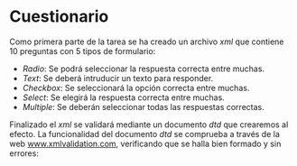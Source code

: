 # Cuestionario

Como primera parte de la tarea se ha creado un archivo _xml_ que contiene 10 preguntas con 5 tipos de formulario:
  
  * _Radio_: Se podrá seleccionar la respuesta correcta entre muchas.
  * _Text_: Se deberá intruducir un texto para responder.
  * _Checkbox_: Se seleccionará la opción correcta entre muchas.
  * _Select_: Se elegirá la respuesta correcta entre muchas.
  * _Multiple_: Se deberán seleccionar todas las respuestas correctas.

Finalizado el _xml_ se validará mediante un documento _dtd_ que crearemos al efecto.
La funcionalidad del documento _dtd_ se comprueba a través de la web www.xmlvalidation.com, verificando que se halla bien formado y sin errores:

